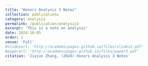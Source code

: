 ```yaml
---
title: "Honors Analysis 3 Notes"
collection: publications
category: analysis
permalink: /publication/analysis3
excerpt: 'This is a note on analysis'
date: 2024-10-05
order: 1
venue: 'Fall'
#slidesurl: 'http://academicpages.github.io/files/slides3.pdf'
#paperurl: 'http://academicpages.github.io/files/paper3.pdf'
citation: 'Jiajun Zhang, (2024) Honors Analysis 3 Notes'
---
```

